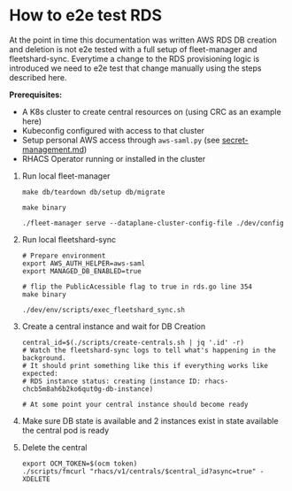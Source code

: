 # How to e2e test RDS

At the point in time this documentation was written AWS RDS DB creation and deletion is not e2e tested with a full setup of fleet-manager and fleetshard-sync. Everytime a change to the RDS provisioning logic is introduced we need to e2e test that change manually using the steps described here.

**Prerequisites:**

- A K8s cluster to create central resources on (using CRC as an example here)
- Kubeconfig configured with access to that cluster
- Setup personal AWS access through `aws-saml.py` (see [secret-management.md](./secret-management.md))
- RHACS Operator running or installed in the cluster

1. Run local fleet-manager

    ```
    make db/teardown db/setup db/migrate

    make binary

    ./fleet-manager serve --dataplane-cluster-config-file ./dev/config
    ```

1. Run local fleetshard-sync

    ```
    # Prepare environment
    export AWS_AUTH_HELPER=aws-saml
    export MANAGED_DB_ENABLED=true

    # flip the PublicAcessible flag to true in rds.go line 354
    make binary

    ./dev/env/scripts/exec_fleetshard_sync.sh
    ```

1. Create a central instance and wait for DB Creation

    ```
    central_id=$(./scripts/create-centrals.sh | jq '.id' -r)
    # Watch the fleetshard-sync logs to tell what's happening in the background.
    # It should print something like this if everything works like expected:
    # RDS instance status: creating (instance ID: rhacs-chcb5m8ah6b2ko6qut0g-db-instance)

    # At some point your central instance should become ready
    ```

1. Make sure DB state is available and 2 instances exist in state available the central pod is ready
1. Delete the central

    ```
    export OCM_TOKEN=$(ocm token)
    ./scripts/fmcurl "rhacs/v1/centrals/$central_id?async=true" -XDELETE  
    ```
